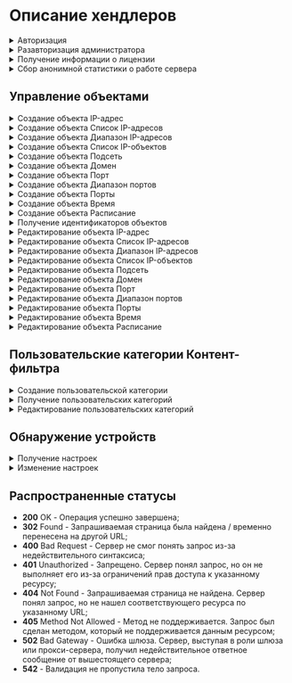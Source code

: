 # Описание хендлеров

<details>

<summary>Авторизация</summary>

```
POST /web/auth/login
```

**Json-тело запроса:**

```json5
{
    "login": "string",
    "password": "string",
    "rest_path": "string",
}

```
* `login` - логин. Каталог администратора указывается после @. Примеры:
    * `admin` - локальный админ, без собаки;
    * `admin@ad_domain.ru` - AD/ALD администратор;
    * `admin@radius` - для RADIUS администраторов @radius.
* `password` - пароль;
* `rest_path` - префикс URL на который выставлять cookie. Например, / или /rest.

**Ответ на успешный запрос:** 200 ОК

После успешной авторизации сервер Ideco NGFW передает в заголовках куки. Пример значений:

```
set-cookie: insecure-ideco-session=02428c1c-fcd5-42ef-a533-5353da743806
set-cookie: __Secure-ideco-3ea57fca-65cb-439b-b764-d7337530f102=df164532-b916-4cda-a19b-9422c2897663:1663839003
```

Эти куки нужно передавать при каждом запросе после авторизации в заголовке запроса Cookie.

</details>

<details>

<summary>Разавторизация администратора</summary>

```
DELETE /web/auth/login
```

**Ответ на успешный запрос:** 200 ОК

После успешной разавторизации сервер Ideco NGFW передает в заголовках куки. Пример значений:

```
set-cookie: insecure-ideco-session=""; expires=Thu, 01 Jan 1970 00:00:00 GMT; Max-Age=0; Path=/
set-cookie: __Secure-ideco-b7e3fb6f-7189-4f87-a4aa-1bdc02e18b34=""; HttpOnly; Max-Age=0; Path=/; SameSite=Strict; Secure
```

</details>

<details>
<summary>Получение информации о лицензии</summary>

```
GET /license
```

**Пример ответа на успешный запрос:**

```json5
{
    "modules": {
        "active_directory": {
            "available": true,
            "expiration_date": 1713084779.0
        },
        "kaspersky_av_for_web": {
            "available": true,
            "expiration_date": 1713084779.0
        },
        "kaspersky_av_for_mail": {
            "available": true,
            "expiration_date": 1713084779.0
        },
        "application_control": {
            "available": true,
            "expiration_date": 1713084779.0
        },
        "suricata": {
            "available": true,
            "expiration_date": 1713084779.0
        },
        "advanced_content_filter": {
            "available": true,
            "expiration_date": 1713084779.0
        },
        "standard_content_filter": {
            "available": false,
            "expiration_date": 0
        },
        "ips_advanced_rules": {
            "available": true,
            "expiration_date": 1713084779.0
        },
        "icsd": {
            "available": true,
            "max_users_count": 10000
        }
    },
    "general": {
        "available": true,
        "reason": "",
        "not_upgrade_after": 1713084779.0,
        "tech_support_end": 1713084779.0,
        "start_date": 1709628779.7338443,
        "expiration_date": 1713084779.0
    },
    "license_type": "enterprise-demo",
    "license_id": "UTM-1098592203",
    "server_name": "UTM",
    "last_update_time": 1709628781.5150864,
    "company_id": "Ideco",
    "server_id": "CI-GYYWDwzjGBZ8by3drEAwdYMLIVWTa9RD-AsMGk63h",
    "registered": true,
    "unreliable": false,
    "has_connection": true,
    "license_server": "https://my.ideco.ru"
}
```

**Если лицензия для данного сервера отсутствует:**

```json5
{
    "registered": false,
    "has_connection": true,
    "license_server": "https://my.ideco.ru"
}
```

</details>

<details>
<summary>Сбор анонимной статистики о работе сервера</summary>

### Получение текущих настроек:

```
GET /gather_stat
```

**Ответ на успешный запрос:**

```json5
{
    "enabled": "boolean"
   }
```

Значение `enabled` равно `true`, если сбор анонимной статистики о работе сервера включен, и `false`, если выключен.

### Изменение настроек

```
PUT /gather_stat
```

**Json-тело запроса**

```json5
{
    "enabled": "boolean"
   }
```

**Ответ на успешный запрос:** 200 ОК

</details>

## Управление объектами

<details>

<summary>Создание объекта IP-адрес</summary>

```
POST /aliases/ip_addresses
```

**Json-тело запроса:**

```json5
{
    "comment": "string",    
    "title": "string",
    "value": "string"
}
```

**Ответ на успешный запрос:** 

```json5
{
    "id": "string"
}
```

</details>

<details>

<summary>Создание объекта Cписок IP-адресов</summary>

```
POST /aliases/ip_address_lists
```

**Json-тело запроса:**

```json5
{
    "title": "string",
    "comment": "string",
    "values": [ "string" ]
}
```

**Ответ на успешный запрос:**

```json5
{
    "id": "string"
}
```

</details>

<details>

<summary>Создание объекта Диапазон IP-адресов</summary>

```
POST /aliases/ip_ranges
```

**Json-тело запроса:**

```json5
{
    "title": "string",
    "comment": "string",
    "start": "string",
    "end": "string"
}
```

**Ответ на успешный запрос:** 

```json5
{
    "id": "string"
}
```

</details>

<details>

<summary>Создание объекта Список IP-объектов</summary>

```
POST /aliases/lists/addresses
```

**Json-тело запроса:**

```json5
{
    "title": "string",
    "comment": "string",
    "values": ["string"] // (идентификаторы объектов IP-адреса, через запятую)
}
```

**Ответ на успешный запрос:** 

```json5
{
    "id": "string"
}
```

</details>

<details>
<summary>Создание объекта Подсеть</summary>

```
POST /aliases/networks
```

**Json-тело запроса:**

```json5
{
    "title": "string", // (максимальная длина - 42 символа)
    "comment": "string", // (может быть пустым, максимальная длина - 255 символов)
    "value": "string" // (адрес подсети в формате `192.168.0.0/24` либо `192.168.0.0/255.255.255.0`)
}
```

**Ответ на успешный запрос:**

```json5
{
    "id": "string"
}
```

</details>

<details>
<summary>Создание объекта Домен</summary>

```
POST /aliases/domains
```

**Json-тело запроса:**

```json5
{
    "title": "string", // (максимальная длина - 42 символа)
    "comment": "string", // (может быть пустым, максимальная длина - 255 символов)
    "value": "string" // (домен)
}
```

**Ответ на успешный запрос:**

```json5
{
    "id": "string"
}
```

</details>

<details>

<summary>Создание объекта Порт</summary>

```
POST /aliases/ports
```

**Json-тело запроса:**

```json5
{
    "title": "string",
    "comment": "string",
    "value": "integer" // (номер порта)
}
```

**Ответ на успешный запрос:** 

```json5
{
    "id": "string"
}
```

</details>

<details>

<summary>Создание объекта Диапазон портов</summary>

```
POST /aliases/port_ranges
```

**Json-тело запроса:**

```json5
{
    "title": "string",
    "comment": "string",
    "start": "integer", // (первый порт диапазона)
    "end": "integer" // (последний порт диапазона)
}
```

**Ответ на успешный запрос:** 

```json5
{
    "id": "string"
}
```

</details>

<details>

<summary>Создание объекта Порты</summary>

```
POST /aliases/lists/ports
```

**Json-тело запроса:**

```json5
{
    "title": "string",
    "comment": "string",
    "values": [ "string" ] // (список портов)
}
```

**Ответ на успешный запрос:** 

```json5
{
    "id": "string"
}
```

</details>

<details>

<summary>Создание объекта Время</summary>

```
POST /aliases/time_ranges
```

**Json-тело запроса:**

```json5
{
    "title": "string",
    "comment": "string",
    "weekdays": ["integer"], // (список дней недели, где 1-пн, 2-вт ... 7-вс)
    "start": "string", // (начало временного отрезка в формате: ЧЧ:ММ)
    "end": "string"// (конец временного отрезка в формате: ЧЧ:ММ)
}
```

**Ответ на успешный запрос:** 

```json5
{
    "id": "string"
}
```

</details>

<details>

<summary>Создание объекта Расписание</summary>

```
POST /aliases/lists/times
```

**Json-тело запроса:**

```json5
{
    "title": "string",
    "comment": "string",
    "values": [ "string" ] // (список идентификаторов объектов Время)
}
```

**Ответ на успешный запрос:** 

```json5
{
    "id": "string"
}
```

</details>

<details>

<summary>Получение идентификаторов объектов</summary>

```
GET /aliases
```

**Ответ на успешный запрос:**

```json5
[
    {
        "comment": "string"
        "title": "string"
        "type": "string"
        "values": [
            "string" | "integer"
            "string" | "integer"
        ],
        "id": "type.id.1"
    }, 
{
        "comment": "string"
        "title": "string"
        "type": "string"
        "value": "string" | "integer"
        "id": "type.id.1"
    },
    ...
] 
```

В качестве ответа будет возвращен список всех объектов, существующих в NGFW:

* `protocol.ah` - протокол AH;
* `protocol.esp` - протокол ESP;
* `protocol.gre` - протокол GRE;
* `protocol.icmp` - протокол ICMP;
* `protocol.tcp` - протокол TCP;
* `protocol.udp` - протокол UDP;
* `quota.exceeded`- IP-адреса пользователей, которые превысили квоту;
* `any` - допускается любое значение в этом поле;
* `interface.external_any` - все внешние интерфейсы (равно таблице *Подключение к провайдеру* в веб-интерфейсе и включает в себя подключения к провайдеру по Ethernet/VPN);
* `interface.external_eth` - внешние Ethernet-интерфейсы;
* `interface.external_vpn` - внешние VPN-интерфейсы;
* `interface.ipsec_any` - все IPsec-интерфейсы;
* `interface.local_any` - все локальные интерфейсы;
* `interface.utm_outgoing` - исходящий трафик устройства;
* `interface.vpn_traffic` - клиентский VPN трафик;
* `group.id.` - идентификатор группы пользователей;
* `interface.id.` - идентификатор конкретного интерфейса;
* `security_group.guid.` - идентификатор группы безопасности AD;
* `user.id.` - идентификатор пользователя;
* `domain.id.` - идентификатор домена;
* `ip.id.` - идентификатор IP-адреса;
* `iplist.` - идентификатор объекта *GeoIP (Страна)*;
* `list_of_iplists.id.` - идентификатор объекта *Список стран*;
* `ip_range.id.` - идентификатор объекта *Диапазон IP-адресов*;
* `ip_address_list.id.` - идентификатор объекта *Список IP-адресов*;
* `address_list.id.` - идентификатор объекта *Список IP-объектов*;
* `port_list.id.` - идентификатор объекта *Список портов*;
* `time_list.id.` - идентификатор объекта *Расписание*;
* `subnet.id.` - идентификатор объекта *Подсеть*;
* `port_range.id.` - идентификатор объекта *Диапазон портов*;
* `port.id.` - идентификатор объекта *Порт*;
* `time_range.id.` - идентификатор объекта *Время*;
* `zero_subnet` - сеть `0.0.0.0/0`.

</details>

<details>

<summary>Редактирование объекта IP-адрес</summary>

```
PUT /aliases/ip_addresses/<id объекта>
```

**Json-тело запроса:**

```json5
{
    "title": "string",
    "comment": "string",
    "value": "string"
}
```

**Ответ на успешный запрос:** 200 ОК

</details>

<details>

<summary>Редактирование объекта Список IP-адресов</summary>

```
PUT /aliases/ip_address_lists/<id объекта>
```

**Json-тело запроса:**

```json5
{
    "title": "string",
    "comment": "string",
    "values": [ "string" ]
}
```

**Ответ на успешный запрос:** 200 ОК

</details>

<details>

<summary>Редактирование объекта Диапазон IP-адресов</summary>

```
PUT /aliases/ip_ranges/<id объекта>
```

**Json-тело запроса:**

```json5
{
    "title": "string",
    "comment": "string",
    "start": "string",
    "end": "string"
}
```

**Ответ на успешный запрос:** 200 ОК

</details>

<details>

<summary>Редактирование объекта Список IP-объектов</summary>

```
PUT /aliases/lists/addresses/<id объекта>
```

**Json-тело запроса:**

```json5
{
    "title": "string",
    "comment": "string",
    "values": [ "string" ]
}
```

**Ответ на успешный запрос:** 200 ОК

</details>


<details>

<summary>Редактирование объекта Подсеть</summary>

```
PUT /aliases/networks/<id объекта>
```

**Json-тело запроса:**

```json5
{
    "title": "string",
    "comment": "string",
    "value": "string"
}
```

**Ответ на успешный запрос:** 200 ОК

</details>

<details>

<summary>Редактирование объекта Домен</summary>

```
PUT /aliases/domains/<id объекта>
```

**Json-тело запроса:**

```json5
{
    "title": "string",
    "comment": "string",
    "value": "string"
}
```

**Ответ на успешный запрос:** 200 ОК

</details>

<details>

<summary>Редактирование объекта Порт</summary>

```
PUT /aliases/ports/<id объекта>
```

**Json-тело запроса:**

```json5
{
    "title": "string",
    "comment": "string",
    "value": "integer"
}
```

**Ответ на успешный запрос:** 200 ОК

</details>

<details>

<summary>Редактирование объекта Диапазон портов</summary>

```
PUT /aliases/port_ranges/<id объекта>
```

**Json-тело запроса:**

```json5
{
    "title": "string",
    "comment": "string",
    "start": "integer",
    "end": "integer"
}
```

**Ответ на успешный запрос:** 200 ОК

</details>

<details>

<summary>Редактирование объекта Порты</summary>

```
PUT /aliases/lists/ports/<id объекта>
```

**Json-тело запроса:**

```json5
{
    "title": "string",
    "comment": "string",
    "values": [ "string" ]
}
```

**Ответ на успешный запрос:** 200 ОК

</details>

<details>

<summary>Редактирование объекта Время</summary>

```
PUT /aliases/time_ranges/<id объекта>
```

**Json-тело запроса:**

```json5
{
    "title": "string",
    "comment": "string",
    "weekdays": [ "integer" ],
    "start": "string",
    "end": "string",
    "period": {"first": "integer", "last": "integer"} | null
}
```

**Ответ на успешный запрос:** 200 ОК

</details>

<details>

<summary>Редактирование объекта Расписание</summary>

```
PUT /aliases/lists/times/<id объекта>
```

**Json-тело запроса:**

```json5
{
    "title": "string",
    "comment": "string",
    "values": [ "string" ]
}
```

**Ответ на успешный запрос:** 200 ОК

</details>

## Пользовательские категории Контент-фильтра

<details>

<summary>Создание пользовательской категории</summary>

```
POST /content-filter/users_categories
```

**Json-тело запроса:**

```json5
{
    "name": "string",
    "comment": "string",
    "urls": [ "string" ]
}
```

* `urls` - список адресов. Полный путь до страницы или только доменное имя, любое количество любых символов.

**Ответ на успешный запрос:** 

```json5
{
    "id": "string"
}
```

</details>

<details>

<summary>Получение пользовательских категорий</summary>

```
GET /content-filter/users_categories
```

**Json-ответ на запрос:**

```json5
[
    {
        "id": "string", // (номер категории, вида - users.id.1)
        "name": "string", // (название категории, не пустая строка)
        "comment": "string",
        "urls": ["string"] 
    },
    ...
]
```

* `urls` - список адресов. Полный путь до страницы или только доменное имя, любое количество любых символов.

</details>

<details>

<summary>Редактирование пользовательских категорий</summary>

```
PUT /content-filter/users_categories/<id категории>
```

**Json-тело запроса:**

```json5
{
    "name": "string",
    "comment": "string",
    "urls": ["string"]
}
```

**Ответ на успешный запрос:**

```json5
{
    "id": "string",
    "name": "string",
    "description": "string",
    "urls": [ "string" ]
}
```

</details>

## Обнаружение устройств

<details>
<summary>Получение настроек</summary>

```
GET /netscan_backend
```

**Ответ на успешный запрос:**

```json5
{
   "enabled": "boolean"
   "group_id": "integer" // (идентификатор группы, в которую будут добавлены обнаруженные устройства)
   "networks": ["string"] // (список локальных сетей, устройства из которых будут автоматически добавлены и авторизованы на Ideco NGFW)
}
```

</details>

<details>
<summary>Изменение настроек</summary>

```
PUT /netscan_backend
```

**Json-тело запроса:**

```json5
{
   "enabled": "boolean",
   "group_id": "integer",
   "networks": ["string"]
}
```

**Ответ на успешный запрос:** 200 OK

</details>

## Распространенные статусы

* **200** OK - Операция успешно завершена;
* **302** Found - Запрашиваемая страница была найдена / временно перенесена на другой URL;
* **400** Bad Request - Сервер не смог понять запрос из-за недействительного синтаксиса;
* **401** Unauthorized - Запрещено. Сервер понял запрос, но он не выполняет его из-за ограничений прав доступа к указанному ресурсу;
* **404** Not Found - Запрашиваемая страница не найдена. Сервер понял запрос, но не нашел соответствующего ресурса по указанному URL;
* **405** Method Not Allowed - Метод не поддерживается. Запрос был сделан методом, который не поддерживается данным ресурсом;
* **502** Bad Gateway - Ошибка шлюза. Сервер, выступая в роли шлюза или прокси-сервера, получил недействительное ответное сообщение от вышестоящего сервера;
* **542** - Валидация не пропустила тело запроса.